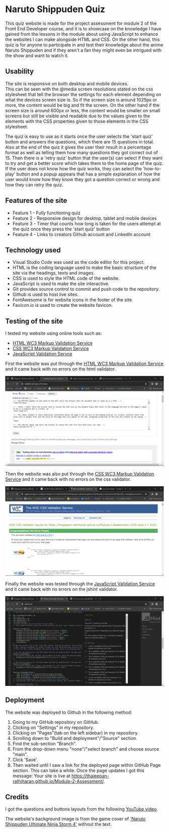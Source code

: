# Naruto Shippuden Quiz 

This quiz website is made for the project assessment for module 2 of the Front End Developer course, and it is to showcase on the knowledge I have gained from the lessons in the module about using JavaScript to enhance the websites I can make alongside HTML and CSS. On the other hand, this quiz is for anyone to participate in and test their knowledge about the anime Naruto Shippuden and if they aren't a fan they might even be intrigued with the show and want to watch it. 

## Usability

The site is responsive on both desktop and mobile devices.   
This can be seen with the @media screen resolutions stated on the css stylesheet that tell the browser the settings for each element depending on what the devices screen size is. So if the screen size is around 1025px or more, the content would be big and fit the screen. On the other hand if the screen size is around 600px or less, the content would be smaller on small screens but still be visible and readable due to the values given to the elements with the CSS properties given to those elements in the CSS stylesheet.

The quiz is easy to use as it starts once the user selects the 'start quiz' button and answers the questions, which there are 15 questions in total. Also at the end of the quiz it gives the user their result in a percentage format as well as telling them how many questions they got correct out of 15. Then there is a 'retry quiz' button that the user(s) can select if they want to try and get a better score which takes them to the home page of the quiz. If the user does not know how the quiz works, they can select the 'how-to-play' button and a popup appears that has a simple explanation of how the user would know how they know they got a question correct or wrong and how they can retry the quiz.

## Features of the site

* Feature 1 - Fully functioning quiz
* Feature 2 - Responsive design for desktop, tablet and mobile devices
* Feature 3 - Timer that counts how long is taken for the users attempt at the quiz once they press the 'start      quiz' button
* Feature 4 - Links to creators Github account and LinkedIn account

## Technology used

* Visual Studio Code was used as the code editor for this project.
* HTML is the coding language used to make the basic structure of the site via the headings, texts and images.
* CSS is used to style the HTML code of the website.
* JavaScript is used to make the site interactive.
* Git provides source control to commit and push code to the repository.
* Github is used to host live sites.
* FontAwesome is for website icons in the footer of the site.
* Favicon.io is used to create the website favicon. 

## Testing of the site

I tested my website using online tools such as: 
* [HTML WC3 Markup Validation Service](https://validator.w3.org/#validate_by_input)
* [CSS WC3 Markup Validation Service](https://jigsaw.w3.org/css-validator/)
* [JavaScript Validation Servce](https://jshint.com/)

First the website was put through the [HTML WC3 Markup Validation Service](https://validator.w3.org/#validate_by_input) and it came back with no errors on the html validator.

![HTML validation](img/README_img/html_val.png)

Then the website was also put through the [CSS WC3 Markup Validation Service](https://jigsaw.w3.org/css-validator/) and it came back with no errors on the css validator.

![CSS validation](img/README_img/css_val.png)

Finally the website was tested through the [JavaScript Validation Service](https://validator.w3.org/#validate_by_input) and it came back with no errors on the jshint validator.

![JavaScript validation](img/README_img/js_val.png)

## Deployment

The website was deployed to Github in the following method:
  
1. Going to my GitHub repository on GitHub.
2. Clicking on "Settings" in my repository.
3. Clicking on "Pages"(tab on the left sidebar) in my repository.
4. Scrolling down to "Build and deployment"/"Source" section.
5. Find the sub-section "Branch".
6. From the drop-down menu "none"/"select branch" and choose source "main".
7. Click 'Save'.
8. Then waited until I saw a link for the deployed page within GitHub Page section. This can take a while. Once the page updates I got this message: Your site is live at https://thajeepan-rathiharan.github.io/Module-2-Assessment/.

## Credits

I got the questions and buttons layouts from the following [YouTube video](https://www.youtube.com/watch?v=WiLTsxjCmWQ&t=591s). 

The website's background image is from the game cover of ['Naruto Shippuden Ultimate Ninja Storm 4'](https://www.deviantart.com/maxiuchiha22/art/Naruto-Shippuden-Ult-Ninja-Storm-4-Wallpaper-1-798917740) without the text.
